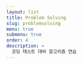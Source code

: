 ```yaml
---
layout: list
title: Problem Solving
slug: problemsolving
menu: true
submenu: true
order: 4
description: >
  코딩 테스트 대비 알고리즘 연습  
---
```

<script>
  var n = $( 'li' ).length;
  $( 'ul' ).after( '<p>There are ' + n + ' lis.</p>' );
</script>